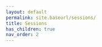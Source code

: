 ```yaml
---
layout: default
permalink: site.baseurl/sessions/
title: Sessions
has_children: true
nav_order: 2
---
```

